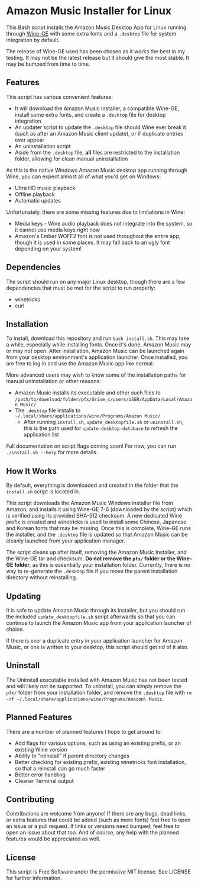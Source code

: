 # Amazon Music Installer for Linux
This Bash script installs the Amazon Music Desktop App for Linux running through [Wine-GE](https://github.com/GloriousEggroll/wine-ge-custom) with some extra fonts and a `.desktop` file for system integration by default.

The release of Wine-GE used has been chosen as it works the best in my testing. It may not be the latest release but it should give the most stable. It may be bumped from time to time.

## Features
This script has various convenient features:
- It will download the Amazon Music installer, a compatible Wine-GE, install some extra fonts, and create a `.desktop` file for desktop integration
- An updater script to update the `.desktop` file should Wine ever break it (such as after an Amazon Music client update), or if duplicate entries ever appear
- An uninstallation script
- Aside from the `.desktop` file, **all** files are restricted to the installation folder, allowing for clean manual uninstallation

As this is the native Windows Amazon Music desktop app running through Wine, you can expect almost all of what you'd get on Windows:
- Ultra HD music playback
- Offline playback
- Automatic updates

Unfortunately, there are some missing features due to limitations in Wine:
- Media keys - Wine audio playback does not integrate into the system, so it cannot use media keys right now
- Amazon's Ember WOFF2 font is not used throughout the entire app, though it is used in some places. It may fall back to an ugly font depending on your system!

## Dependencies
The script should run on any major Linux desktop, though there are a few dependencies that must be met for the script to run properly:
- winetricks
- curl

## Installation
To install, download this repository and run `bash install.sh`. This may take a while, especially while installing fonts. Once it's done, Amazon Music may or may not open. After installation, Amazon Music can be launched again from your desktop environment's application launcher. Once installed, you are free to log in and use the Amazon Music app like normal.

More advanced users may wish to know some of the installation paths for manual uninstallation or other reasons:
- Amazon Music installs its executable and other such files to `/path/to/download/folder/pfx/drive_c/users/USER/AppData/Local/Amazon Music/`
- The `.desktop` file installs to `~/.local/share/applications/wine/Programs/Amazon Music/`
  - After running `install.sh`, `update_desktopfile.sh` or `uninstall.sh`, this is the path used for `update-desktop-database` to refresh the application list

Full documentation on script flags coming soon! For now, you can run `./install.sh --help` for more details.

## How It Works
By default, everything is downloaded and created in the folder that the `install.sh` script is located in.

This script downloads the Amazon Music Windows installer file from Amazon, and installs it using Wine-GE 7-6 (downloaded by the script) which is verified using its provided SHA-512 checksum. A new dedicated Wine prefix is created and winetricks is used to install some Chinese, Japanese and Korean fonts that may be missing. Once this is complete, Wine-GE runs the installer, and the `.desktop` file is updated so that Amazon Music can be cleanly launched from your application manager.

The script cleans up after itself, removing the Amazon Music Installer, and the Wine-GE tar and checksum. **Do not remove the `pfx/` folder or the Wine-GE folder**, as this is essentially your installation folder. Currently, there is no way to re-generate the `.desktop` file if you move the parent installation directory without reinstalling.

## Updating
It is safe to update Amazon Music through its installer, but you should run the included `update_desktopfile.sh` script afterwards so that you can continue to launch the Amazon Music app from your application launcher of choice.

If there is ever a duplicate entry in your application launcher for Amazon Music, or one is written to your desktop, this script should get rid of it also.

## Uninstall
The Uninstall executable installed with Amazon Music has not been tested and will likely not be supported. To uninstall, you can simply remove the `pfx/` folder from your installation folder, and remove the `.desktop` file with `rm -rf ~/.local/share/applications/wine/Programs/Amazon\ Music`.

## Planned Features
There are a number of planned features I hope to get around to:
- Add flags for various options, such as using an existing prefix, or an existing Wine version
- Ability to "reinstall" if parent directory changes
- Better checking for existing prefix, existing winetricks font installation, so that a reinstall can go much faster
- Better error handling
- Cleaner Terminal output

## Contributing
Contributions are welcome from anyone! If there are any bugs, dead links, or extra features that could be added (such as more fonts) feel free to open an issue or a pull request. If links or versions need bumped, feel free to open an issue about that too. And of course, any help with the planned features would be appreciated as well.

## License
This script is Free Software under the permissive MIT license. See LICENSE for further information.